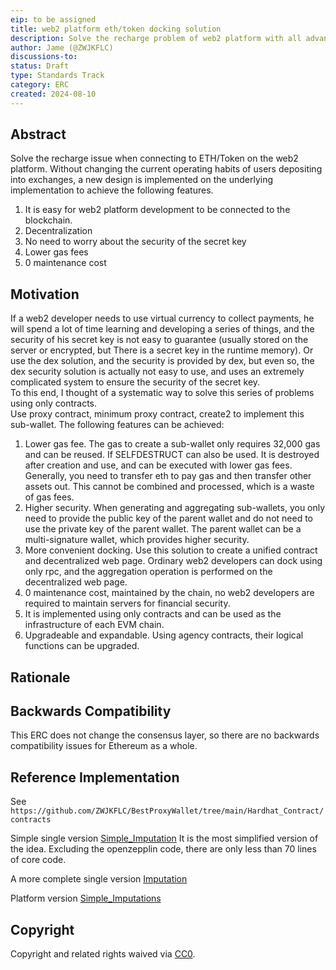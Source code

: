 ```yaml
---
eip: to be assigned
title: web2 platform eth/token docking solution
description: Solve the recharge problem of web2 platform with all advantages using only EVM contract
author: Jame (@ZWJKFLC)
discussions-to: 
status: Draft
type: Standards Track
category: ERC
created: 2024-08-10
---
```




## Abstract

Solve the recharge issue when connecting to ETH/Token on the web2 platform.
Without changing the current operating habits of users depositing into exchanges, a new design is implemented on the underlying implementation to achieve the following features.
1. It is easy for web2 platform development to be connected to the blockchain.
2. Decentralization
3. No need to worry about the security of the secret key
4. Lower gas fees
5. 0 maintenance cost


## Motivation

If a web2 developer needs to use virtual currency to collect payments, he will spend a lot of time learning and developing a series of things, and the security of his secret key is not easy to guarantee (usually stored on the server or encrypted, but There is a secret key in the runtime memory).
Or use the dex solution, and the security is provided by dex, but even so, the dex security solution is actually not easy to use, and uses an extremely complicated system to ensure the security of the secret key.  
To this end, I thought of a systematic way to solve this series of problems using only contracts.  
Use proxy contract, minimum proxy contract, create2 to implement this sub-wallet.
The following features can be achieved:
1. Lower gas fee. The gas to create a sub-wallet only requires 32,000 gas and can be reused. If
SELFDESTRUCT can also be used. It is destroyed after creation and use, and can be executed with lower gas fees. Generally, you need to transfer eth to pay gas and then transfer other assets out. This cannot be combined and processed, which is a waste of gas fees.
2. Higher security. When generating and aggregating sub-wallets, you only need to provide the public key of the parent wallet and do not need to use the private key of the parent wallet. The parent wallet can be a multi-signature wallet, which provides higher security.
3. More convenient docking. Use this solution to create a unified contract and decentralized web page. Ordinary web2 developers can dock using only rpc, and the aggregation operation is performed on the decentralized web page.
4. 0 maintenance cost, maintained by the chain, no web2 developers are required to maintain servers for financial security.
5. It is implemented using only contracts and can be used as the infrastructure of each EVM chain.
6. Upgradeable and expandable. Using agency contracts, their logical functions can be upgraded.

## Rationale

## Backwards Compatibility
This ERC does not change the consensus layer, so there are no backwards compatibility issues for Ethereum as a whole.

## Reference Implementation

See `https://github.com/ZWJKFLC/BestProxyWallet/tree/main/Hardhat_Contract/contracts`

Simple single version [Simple_Imputation](https://github.com/ZWJKFLC/BestProxyWallet/blob/main/bk/Simple_Imputation/Simple_Imputation.sol)
It is the most simplified version of the idea. Excluding the openzepplin code, there are only less than 70 lines of core code.

A more complete single version [Imputation](https://github.com/ZWJKFLC/BestProxyWallet/blob/main/Hardhat_Contract/contracts/Imputation/Imputation.sol)  

Platform version [Simple_Imputations](https://github.com/ZWJKFLC/BestProxyWallet/tree/main/bk/Simple_Imputations)  


## Copyright

Copyright and related rights waived via [CC0](../LICENSE.md).
 